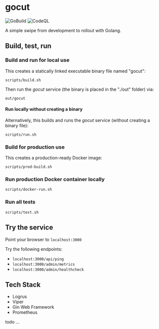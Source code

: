 # gocut

![GoBuild](https://github.com/tztz/gocut/workflows/GoBuild/badge.svg)
![CodeQL](https://github.com/tztz/gocut/workflows/CodeQL/badge.svg)

A simple swipe from development to rollout with Golang.

## Build, test, run

### Build and run for local use

This creates a statically linked executable binary file named "gocut":

    scripts/build.sh

Then run the _gocut_ service (the binary is placed in the "./out" folder) via:

    out/gocut

#### Run locally without creating a binary

Alternatively, this builds and runs the _gocut_ service (without creating a binary file):

    scripts/run.sh

### Build for production use

This creates a production-ready Docker image:

    scripts/prod-build.sh

### Run production Docker container locally

    scripts/docker-run.sh

### Run all tests

    scripts/test.sh

## Try the service

Point your browser to `localhost:3000`

Try the following endpoints:

- `localhost:3000/api/ping`
- `localhost:3000/admin/metrics`
- `localhost:3000/admin/healthcheck`

## Tech Stack

- Logrus
- Viper
- Gin Web Framework
- Prometheus

todo ...
